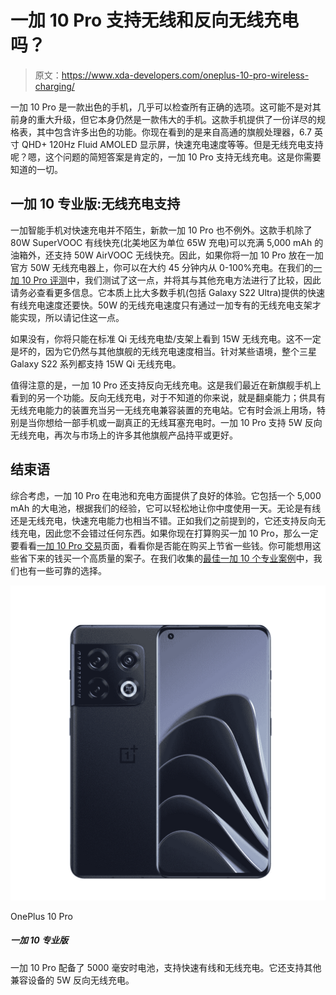 # 一加 10 Pro 支持无线和反向无线充电吗？

> 原文：<https://www.xda-developers.com/oneplus-10-pro-wireless-charging/>

一加 10 Pro 是一款出色的手机，几乎可以检查所有正确的选项。这可能不是对其前身的重大升级，但它本身仍然是一款伟大的手机。这款手机提供了一份详尽的规格表，其中包含许多出色的功能。你现在看到的是来自高通的旗舰处理器，6.7 英寸 QHD+ 120Hz Fluid AMOLED 显示屏，快速充电速度等等。但是无线充电支持呢？嗯，这个问题的简短答案是肯定的，一加 10 Pro 支持无线充电。这是你需要知道的一切。

## 一加 10 专业版:无线充电支持

一加智能手机对快速充电并不陌生，新款一加 10 Pro 也不例外。这款手机除了 80W SuperVOOC 有线快充(北美地区为单位 65W 充电)可以充满 5,000 mAh 的油箱外，还支持 50W AirVOOC 无线快充。因此，如果你将一加 10 Pro 放在一加官方 50W 无线充电器上，你可以在大约 45 分钟内从 0-100%充电。在我们的[一加 10 Pro 评测](https://www.xda-developers.com/oneplus-10-pro-first-impressions/)中，我们测试了这一点，并将其与其他充电方法进行了比较，因此请务必查看更多信息。它本质上比大多数手机(包括 Galaxy S22 Ultra)提供的快速有线充电速度还要快。50W 的无线充电速度只有通过一加专有的无线充电支架才能实现，所以请记住这一点。

如果没有，你将只能在标准 Qi 无线充电垫/支架上看到 15W 无线充电。这不一定是坏的，因为它仍然与其他旗舰的无线充电速度相当。针对某些语境，整个三星 Galaxy S22 系列都支持 15W Qi 无线充电。

值得注意的是，一加 10 Pro 还支持反向无线充电。这是我们最近在新旗舰手机上看到的另一个功能。反向无线充电，对于不知道的你来说，就是翻桌能力；供具有无线充电能力的装置充当另一无线充电兼容装置的充电站。它有时会派上用场，特别是当你想给一部手机或一副真正的无线耳塞充电时。一加 10 Pro 支持 5W 反向无线充电，再次与市场上的许多其他旗舰产品持平或更好。

## 结束语

综合考虑，一加 10 Pro 在电池和充电方面提供了良好的体验。它包括一个 5,000 mAh 的大电池，根据我们的经验，它可以轻松地让你中度使用一天。无论是有线还是无线充电，快速充电能力也相当不错。正如我们之前提到的，它还支持反向无线充电，因此您不会错过任何东西。如果你现在打算购买一加 10 Pro，那么一定要看看[一加 10 Pro 交易](https://www.xda-developers.com/best-oneplus-10-pro-deals/)页面，看看你是否能在购买上节省一些钱。你可能想用这些省下来的钱买一个高质量的案子。在我们收集的[最佳一加 10 个专业案例](https://www.xda-developers.com/best-oneplus-10-pro-cases/)中，我们也有一些可靠的选择。

 <picture>![The OnePlus 10 Pro 5G features a Snapdragon 8 Gen 1 SoC, impressive camera, and 5,000mAh battery for all-day use. ](img/f7d80e57df7b95a3867fe90cad41dd3e.png)</picture> 

OnePlus 10 Pro

##### 一加 10 专业版

一加 10 Pro 配备了 5000 毫安时电池，支持快速有线和无线充电。它还支持其他兼容设备的 5W 反向无线充电。